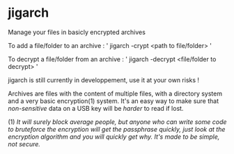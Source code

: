 # jigarch
Manage your files in basicly encrypted archives


To add a file/folder to an archive           : ' jigarch -crypt <path to archive> <path to file/folder> '

To decrypt a file/folder from an archive     : ' jigarch -decrypt <path to archive> <path to destination folder> <file/folder to decrypt> '

jigarch is still currently in developpement, use it at your own risks !


Archives are files with the content of multiple files, with a directory system and a very basic encryption(1) system.
It's an easy way to make sure that *non-sensitive* data on a USB key will be *harder* to read if lost.






(1) *It will surely block average people, but anyone who can write some code to bruteforce the encryption will get the passphrase quickly, just look at the encryption algorithm and you will quickly get why. It's made to be simple, not secure.*
